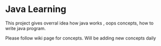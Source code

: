 # Java Learning

This project gives overral idea how java works , oops concepts, how to write java program.

Please follow wiki page for concepts.
Will be adding new concepts daily
